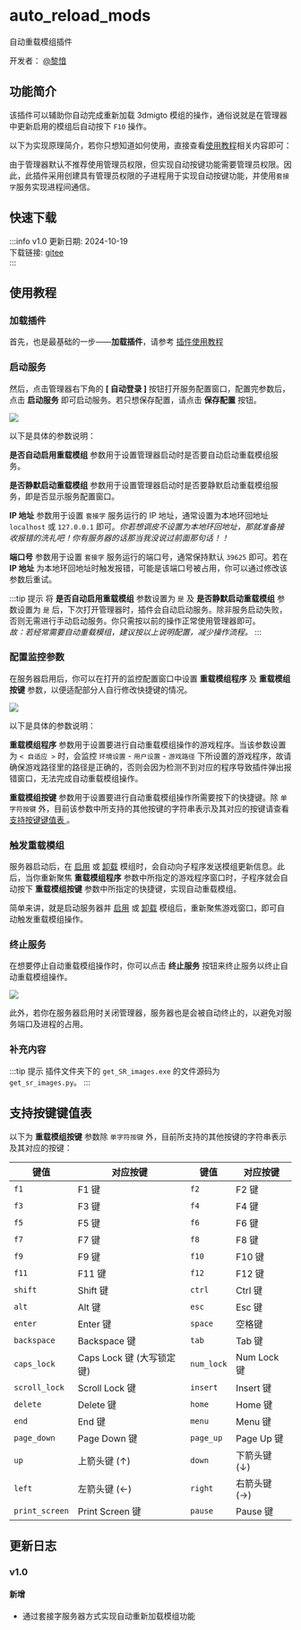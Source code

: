 # auto_reload_mods
自动重载模组插件

开发者： [@黎愔](/contribution)

## 功能简介

该插件可以辅助你自动完成重新加载 3dmigto 模组的操作，通俗说就是在管理器中更新启用的模组后自动按下 `F10` 操作。

以下为实现原理简介，若你只想知道如何使用，直接查看[使用教程](#使用教程)相关内容即可：

由于管理器默认不推荐使用管理员权限，但实现自动按键功能需要管理员权限。因此，此插件采用创建具有管理员权限的子进程用于实现自动按键功能，并使用`套接字`服务实现进程间通信。

## 快速下载

:::info v1.0
更新日期:  2024-10-19<br/>
下载链接: [gitee](https://gitee.com/ticca/d3dx-skin-manage/releases/download/plugins/auto_reload_mods.zip) <br/>
:::

## 使用教程

### 加载插件
首先，也是最基础的一步——**加载插件**，请参考 [插件使用教程](/help/tutorial-plugins)

### 启动服务
然后，点击管理器右下角的 **[ 自动登录 ]** 按钮打开服务配置窗口，配置完参数后，点击 **启动服务** 即可启动服务。若只想保存配置，请点击 **保存配置** 按钮。

![](/static/image/94bd1578.png)

以下是具体的参数说明：

**是否自动启用重载模组** 参数用于设置管理器启动时是否要自动启动重载模组服务。

**是否静默启动重载模组** 参数用于设置管理器启动时是否要静默启动重载模组服务，即是否显示服务配置窗口。

**IP 地址** 参数用于设置 `套接字` 服务运行的 IP 地址，通常设置为本地环回地址 `localhost` 或 `127.0.0.1` 即可。_<weaken>你若想调皮不设置为本地环回地址，那就准备接收报错的洗礼吧！你有服务器的话那当我没说过前面那句话！！</weaken>_ 

**端口号** 参数用于设置 `套接字` 服务运行的端口号，通常保持默认 `39625` 即可。若在 **IP 地址** 为本地环回地址时触发报错，可能是该端口号被占用，你可以通过修改该参数后重试。

:::tip 提示
将 **是否自动启用重载模组** 参数设置为 `是` 及 **是否静默启动重载模组** 参数设置为 `是` 后，下次打开管理器时，插件会自动启动服务。除非服务启动失败，否则无需进行手动启动服务。你只需按以前的操作正常使用管理器即可。<br />
_<weaken>故：若经常需要自动重载模组，建议按以上说明配置，减少操作流程。</weaken>_
:::

### 配置监控参数
在服务器启用后，你可以在打开的监控配置窗口中设置 **重载模组程序** 及 **重载模组按键** 参数，以便适配部分人自行修改快捷键的情况。

![](/static/image/71508bb8.png)

以下是具体的参数说明：

**重载模组程序** 参数用于设置要进行自动重载模组操作的游戏程序。当该参数设置为 `< 自适应 >` 时，会监控 `环境设置` - `用户设置` - `游戏路径` 下所设置的游戏程序，故请确保游戏路径里的路径是正确的，否则会因为检测不到对应的程序导致插件弹出报错窗口，无法完成自动重载模组操作。

**重载模组按键** 参数用于设置要进行自动重载模组操作所需要按下的快捷键。除 `单字符按键` 外，目前该参数中所支持的其他按键的字符串表示及其对应的按键请查看 [支持按键键值表
](#支持按键键值表)。                

### 触发重载模组
服务器启动后，在 [启用](/help/tutorial-modules#启用和切换模组) 或 [卸载](/help/tutorial-modules.html#卸载模组) 模组时，会自动向子程序发送模组更新信息。此后，当你重新聚焦 **重载模组程序** 参数中所指定的游戏程序窗口时，子程序就会自动按下 **重载模组按键** 参数中所指定的快捷键，实现自动重载模组。

简单来讲，就是启动服务器并 [启用](/help/tutorial-modules#启用和切换模组) 或 [卸载](/help/tutorial-modules.html#卸载模组) 模组后，重新聚焦游戏窗口，即可自动触发重载模组操作。

### 终止服务
在想要停止自动重载模组操作时，你可以点击 **终止服务** 按钮来终止服务以终止自动重载模组操作。

![](/static/image/0d568a5d.png)

此外，若你在服务器启用时关闭管理器，服务器也是会被自动终止的，以避免对服务端口及进程的占用。

### 补充内容
:::tip 提示
插件文件夹下的 `get_SR_images.exe` 的文件源码为 `get_sr_images.py`。
:::

## 支持按键键值表
以下为 **重载模组按键** 参数除 `单字符按键` 外，目前所支持的其他按键的字符串表示及其对应的按键：

| 键值 | 对应按键 | 键值 | 对应按键 |
|------|----------|------|----------|
| `f1` | F1 键   | `f2` | F2 键   |
| `f3` | F3 键   | `f4` | F4 键   |
| `f5` | F5 键   | `f6` | F6 键   |
| `f7` | F7 键   | `f8` | F8 键   |
| `f9` | F9 键   | `f10`| F10 键  |
| `f11`| F11 键  | `f12`| F12 键  |
| `shift`| Shift 键| `ctrl`| Ctrl 键 |
| `alt` | Alt 键  | `esc` | Esc 键  |
| `enter`| Enter 键| `space`| 空格键  |
| `backspace`| Backspace 键| `tab` | Tab 键  |
| `caps_lock`| Caps Lock 键 (大写锁定键)| `num_lock`| Num Lock 键 |
| `scroll_lock`| Scroll Lock 键| `insert`| Insert 键 |
| `delete`| Delete 键| `home` | Home 键 |
| `end` | End 键  | `menu` | Menu 键 |
| `page_down`| Page Down 键| `page_up`| Page Up 键 |
| `up`  | 上箭头键 (↑) | `down` | 下箭头键 (↓)|
| `left`| 左箭头键 (←) | `right`| 右箭头键 (→)|
| `print_screen`| Print Screen 键| `pause`| Pause 键 |

<!-- ## 视频教程链接

[基础功能教程]()

视频教程由 [@黎愔](/contribution) 录制和提供。 -->

## 更新日志

### v1.0
#### 新增
- 通过套接字服务器方式实现自动重新加载模组功能
